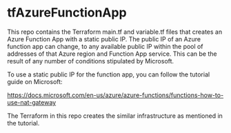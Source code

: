 # tfAzureFunctionApp
This repo contains the Terraform main.tf and variable.tf files that creates an Azure Function App with a static public IP. The public IP of an Azure function app can change, to any available public IP within the pool of addresses of that Azure region and Function App service. This can be the result of any number of conditions stipulated by Microsoft. 

To use a static public IP for the function app, you can follow the tutorial guide on Microsoft:

https://docs.microsoft.com/en-us/azure/azure-functions/functions-how-to-use-nat-gateway

The Terraform in this repo creates the similar infrastructure as mentioned in the tutorial.
